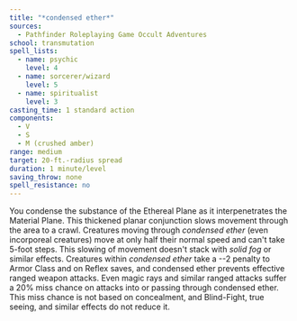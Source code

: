 ```yaml
---
title: "*condensed ether*"
sources:
  - Pathfinder Roleplaying Game Occult Adventures
school: transmutation
spell_lists:
  - name: psychic
    level: 4
  - name: sorcerer/wizard
    level: 5
  - name: spiritualist
    level: 3
casting_time: 1 standard action
components:
  - V
  - S
  - M (crushed amber)
range: medium
target: 20-ft.-radius spread
duration: 1 minute/level
saving_throw: none
spell_resistance: no
---
```


You condense the substance of the Ethereal Plane as it interpenetrates the Material Plane. This thickened planar conjunction slows movement through the area to a crawl. Creatures moving through *condensed ether* (even incorporeal creatures) move at only half their normal speed and can't take 5-foot steps. This slowing of movement doesn't stack with *solid fog* or similar effects. Creatures within *condensed ether* take a --2 penalty to Armor Class and on Reflex saves, and condensed ether prevents effective ranged weapon attacks. Even magic rays and similar ranged attacks suffer a 20% miss chance on attacks into or passing through condensed ether. This miss chance is not based on concealment, and Blind-Fight, true seeing, and similar effects do not reduce it.
